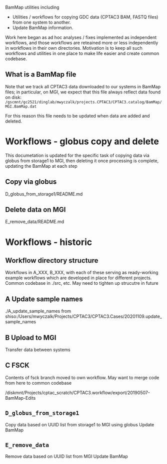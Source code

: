 BamMap utilities including
* Utilities / workflows for copying GDC data (CPTAC3 BAM, FASTQ files) from one 
system to another.  
* Update BamMap information.  

Work here began as ad hoc analyses / fixes implemented as independent workflows, and those
workflows are reteained more or less independently in workflows in their own directories.
Motivation is to keep all such workflows and utilities in one place to make life easier and
create common codebase.  

## What is a BamMap file
Note that we track all CPTAC3 data downloaded to our systems in BamMap files; in particular,
on MGI, we expect that this file always reflect data found on disk:
`/gscmnt/gc2521/dinglab/mwyczalk/projects.CPTAC3/CPTAC3.catalog/BamMap/MGI.BamMap.dat`

For this reason this file needs to be updated when data are added and deleted.

# Workflows - globus copy and delete

This documetation is updated for the specific task of copying data via globus from storage1 to MGI,
then deleting it once processing is complete, updating the BamMap at each step

## Copy via globus
D_globus_from_storage1/README.md

## Delete data on MGI
E_remove_data/README.md



# Workflows - historic

## Workflow directory structure

Workflows in A_XXX, B_XXX, with each of these serving as ready-working example
workflows which are developed in place for different projects.  Common codebase in ./src, etc.
May need to tighten up strucutre in future

## A Update sample names
./A_update_sample_names from shiso:/Users/mwyczalk/Projects/CPTAC3/CPTAC3.Cases/20201109.update_sample_names

## B Upload to MGI
Transfer data between systems

## C FSCK
Contents of fsck branch moved to own workflow.  May want to merge code from here to common
codebase

/diskmnt/Projects/cptac_scratch/CPTAC3.workflow/export/20190507-BamMap-Edits

## `D_globus_from_storage1`

Copy data based on UUID list from storage1 to MGI using globus
Update BamMap

## `E_remove_data`
Remove data based on UUID list from MGI
Update BamMap

